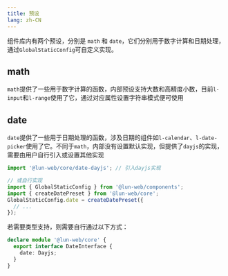 ```yaml
---
title: 预设
lang: zh-CN
---
```


组件库内有两个预设，分别是 `math` 和 `date`，它们分别用于数字计算和日期处理，通过`GlobalStaticConfig`可自定义实现。

## math

`math`提供了一些用于数字计算的函数，内部预设支持大数和高精度小数，目前`l-input`和`l-range`使用了它，通过对应属性设置字符串模式便可使用

## date

`date`提供了一些用于日期处理的函数，涉及日期的组件如`l-calendar`、`l-date-picker`使用了它。不同于`math`，内部没有设置默认实现，但提供了`dayjs`的实现，需要由用户自行引入或设置其他实现

```js
import '@lun-web/core/date-dayjs'; // 引入dayjs实现

// 或自行实现
import { GlobalStaticConfig } from '@lun-web/components';
import { createDatePreset } from '@lun-web/core';
GlobalStaticConfig.date = createDatePreset({
  // ...
});
```

若需要类型支持，则需要自行通过以下方式：
```ts
declare module '@lun-web/core' {
  export interface DateInterface {
    date: Dayjs;
  }
}
```

<!--this file is copied from Chinese md, remove this comment to update it, or it will be overwritten on next build-->